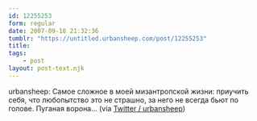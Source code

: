 ```yaml
---
id: 12255253
form: regular
date: 2007-09-18 21:32:36
tumblr: "https://untitled.urbansheep.com/post/12255253"
title:
tags:
    - post
layout: post-text.njk
---
```


<p>urbansheep: Самое сложное в моей мизантропской жизни: приучить себя, что любопытство это не страшно, за него не всегда бьют по голове. Пуганая ворона&hellip; (via <a href="http://twitter.com/urbansheep/statuses/277201182">Twitter / urbansheep</a>)</p>

